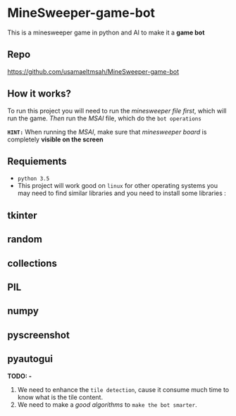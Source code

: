# MineSweeper-game-bot
This is a minesweeper game in python and AI to make it a **game bot**

Repo
-
https://github.com/usamaeltmsah/MineSweeper-game-bot

How it works?
-
To run this project you will need to run the *minesweeper file first*, which will run the game. *Then* run the *MSAI* file, which do the `bot operations`

**`HINT:`**
When running the *MSAI*, make sure that *minesweeper board* is completely **visible on the screen**

Requiements
-
- `python 3.5`
- This project will work good on `linux` for other operating systems you may need to find similar libraries and you need to install some libraries :

tkinter
-
random
-
collections
-
PIL
-
numpy
-
pyscreenshot
-
pyautogui
-

**TODO:
-**
1. We need to enhance the `tile detection`, cause it consume much time to know what is the tile content.
2. We need to make a *good algorithms* to `make the bot smarter`.
